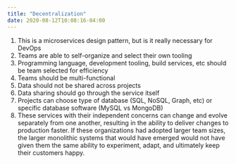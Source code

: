 ```yaml
---
title: "Decentralization"
date: 2020-08-12T10:08:16-04:00
---
```


1.  This is a microservices design pattern, but is it really necessary for
    DevOps
1.  Teams are able to self-organize and select their own tooling
1.  Programming language, development tooling, build services, etc should be
    team selected for efficiency
1.  Teams should be multi-functional
1.  Data should not be shared across projects
1.  Data sharing should go through the service itself
1.  Projects can choose type of database (SQL, NoSQL, Graph, etc) or specific database
    software (MySQL vs MongoDB)
1. These services with their independent concerns can change and evolve
separately from one another, resulting in the ability to deliver changes to
production faster. If these organizations had adopted larger team sizes, the
larger monolithic systems that would have emerged would not have given them the
same ability to experiment, adapt, and ultimately keep their customers happy.


